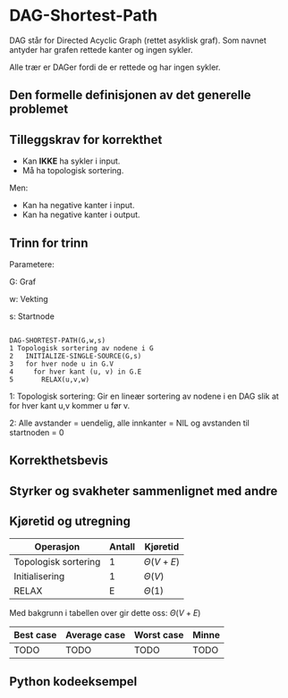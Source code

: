# DAG-Shortest-Path
<!-- [J9] Forstå DAG-Shortest-Path -->

<!-- 
1. Kjenne den formelle definisjonen av det generelle problemet den løser
2. Kjenne til eventuelle tilleggskrav den stiller for å være korrekt
3. Vite hvordan den oppfører seg; kunne utføre algoritmen, trinn for trinn!
4. Forstå korrekthetsbeviset; hvordan og hvorfor virker algoritmen egentlig?
5. Kjenne til eventuelle styrker eller svakheter, sammenlignet med andre
6. Kjenne kjøretidene under ulike omstendigheter, og forstå utregningen
-->

DAG står for Directed Acyclic Graph (rettet asyklisk graf). Som navnet antyder har grafen rettede kanter og ingen sykler.

Alle trær er DAGer fordi de er rettede og har ingen sykler.

## Den formelle definisjonen av det generelle problemet
<!-- Et problem er relasjonen mellom input og output -->

## Tilleggskrav for korrekthet
<!-- Korrekhet: algoritmer virker, gir det svaret den skal -->
<!-- Eks: Binary search må ha en sortert liste -->
- Kan **IKKE** ha sykler i input.
- Må ha topologisk sortering.

Men:

- Kan ha negative kanter i input.
- Kan ha negative kanter i output.

## Trinn for trinn
<!-- Pseudokode med forklaring -->
Parametere:

G: Graf

w: Vekting

s: Startnode

```pseudo

DAG-SHORTEST-PATH(G,w,s)
1 Topologisk sortering av nodene i G
2   INITIALIZE-SINGLE-SOURCE(G,s)
3   for hver node u in G.V
4     for hver kant (u, v) in G.E
5       RELAX(u,v,w)

```

1: Topologisk sortering: Gir en lineær sortering av nodene i en DAG slik at for hver kant u,v kommer u før v.

2: Alle avstander = uendelig, alle innkanter = NIL og avstanden til startnoden = 0

## Korrekthetsbevis

## Styrker og svakheter sammenlignet med andre

## Kjøretid og utregning
<!-- Under ulike omstendigheter -->

Operasjon | Antall | Kjøretid
----------|----------|---------
Topologisk sortering | 1 | $\Theta(V+E)$
Initialisering | 1 | $\Theta(V)$
RELAX | E | $\Theta(1)$

Med bakgrunn i tabellen over gir dette oss: $\Theta(V+E)$

Best case | Average case | Worst case | Minne
---------|----------|---------|---------
 TODO | TODO | TODO | TODO

## Python kodeeksempel
